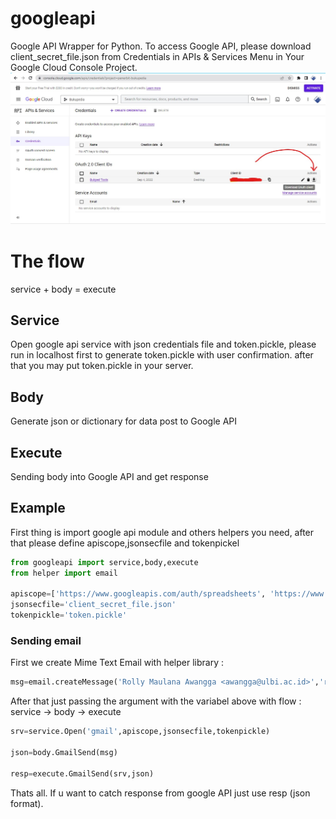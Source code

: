 # googleapi
Google API Wrapper for Python. To access Google API, please download client_secret_file.json from Credentials in APIs & Services Menu in Your Google Cloud Console Project.
![Credentials in APIs & Services Menu](/creds.jpg "Credentials Json Location")

# The flow
service + body = execute

## Service
Open google api service with json credentials file and token.pickle, please run in localhost first to generate token.pickle with user confirmation. after that you may put token.pickle in your server.

## Body
Generate json or dictionary for data post to Google API

## Execute
Sending body into Google API and get response

## Example
First thing is import google api module and others helpers you need, after that please define apiscope,jsonsecfile and tokenpickel
```python
from googleapi import service,body,execute
from helper import email

apiscope=['https://www.googleapis.com/auth/spreadsheets', 'https://www.googleapis.com/auth/documents', 'https://www.googleapis.com/auth/drive','https://www.googleapis.com/auth/blogger','https://www.googleapis.com/auth/gmail.send','https://www.googleapis.com/auth/gmail.readonly']
jsonsecfile='client_secret_file.json'
tokenpickle='token.pickle'
```

### Sending email
First we create Mime Text Email with helper library : 
```python
msg=email.createMessage('Rolly Maulana Awangga <awangga@ulbi.ac.id>','rolly@awang.ga','my info',"hello gaes","plain")
```
After that just passing the argument with the variabel above with flow : service -> body -> execute
```python
srv=service.Open('gmail',apiscope,jsonsecfile,tokenpickle)

json=body.GmailSend(msg)

resp=execute.GmailSend(srv,json)
```
Thats all. If u want to catch response from google API just use resp (json format).
